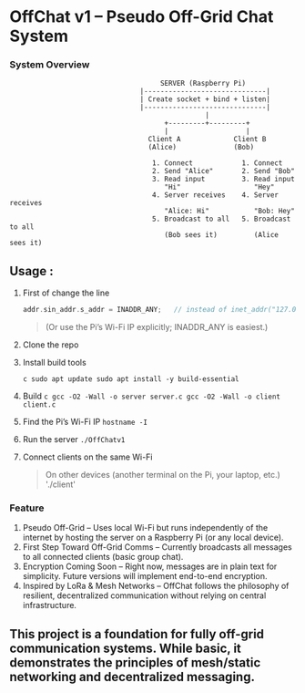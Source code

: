 #  OffChat v1 – Pseudo Off-Grid Chat System  

### System Overview  

										 SERVER (Raspberry Pi)
									|------------------------------|
								    | Create socket + bind + listen|
									|------------------------------|
										    	    |
										  +---------+---------+
										  |                   |
									  Client A             Client B
									  (Alice)              (Bob)

									   1. Connect            1. Connect
									   2. Send "Alice"       2. Send "Bob"
									   3. Read input         3. Read input
									  	  "Hi"                  "Hey"
									   4. Server receives    4. Server receives
										  "Alice: Hi"           "Bob: Hey"
									   5. Broadcast to all   5. Broadcast to all
										  (Bob sees it)         (Alice sees it)
## Usage :
1. First of change the line
   
   ```c
   addr.sin_addr.s_addr = INADDR_ANY;   // instead of inet_addr("127.0.0.1")
   ```
   > (Or use the Pi’s Wi-Fi IP explicitly; INADDR_ANY is easiest.)
2. Clone the repo
3. Install build tools
   
   ``c
   sudo apt update
   sudo apt install -y build-essential
   ``
4. Build
   ``c
   gcc -O2 -Wall -o server server.c
   gcc -O2 -Wall -o client client.c
   ``
5. Find the Pi’s Wi-Fi IP
   `hostname -I`
6. Run the server
   `./OffChatv1`
7. Connect clients on the same Wi-Fi
   >On other devices (another terminal on the Pi, your laptop, etc.)
   './client'

### Feature
1. Pseudo Off-Grid – Uses local Wi-Fi but runs independently of the internet by hosting the server on a Raspberry Pi (or any local device).
2. First Step Toward Off-Grid Comms – Currently broadcasts all messages to all connected clients (basic group chat).
3. Encryption Coming Soon – Right now, messages are in plain text for simplicity. Future versions will implement end-to-end encryption.
4. Inspired by LoRa & Mesh Networks – OffChat follows the philosophy of resilient, decentralized communication without relying on central infrastructure.

## This project is a foundation for fully off-grid communication systems. While basic, it demonstrates the principles of mesh/static networking and decentralized messaging.
